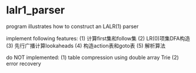 # lalr1_parser
program illustrates how to construct an LALR(1) parser

implement following features:
(1) 计算first集和follow集
(2) LR(0)项集DFA构造
(3) 先行广播计算lookaheads
(4) 构造action表和goto表
(5) 解析算法

do NOT implemented:
(1) table compression using double array Trie
(2) error recovery
